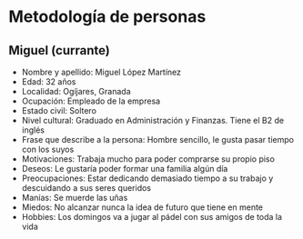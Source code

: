 # Metodología de personas

## Miguel (currante)

* Nombre y apellido: Miguel López Martínez
* Edad: 32 años
* Localidad: Ogíjares, Granada
* Ocupación: Empleado de la empresa
* Estado civil: Soltero
* Nivel cultural: Graduado en Administración y Finanzas. Tiene el B2 de inglés
* Frase que describe a la persona: Hombre sencillo, le gusta pasar tiempo con
  los suyos
* Motivaciones: Trabaja mucho para poder comprarse su propio piso
* Deseos: Le gustaría poder formar una familia algún día
* Preocupaciones: Estar dedicando demasiado tiempo a su trabajo y descuidando
  a sus seres queridos
* Manías: Se muerde las uñas
* Miedos: No alcanzar nunca la idea de futuro que tiene en mente
* Hobbies: Los domingos va a jugar al pádel con sus amigos de toda la vida

